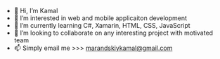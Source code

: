 - 👋 Hi, I’m Kamal
- 👀 I’m interested in web and mobile applicaiton development
- 🌱 I’m currently learning C#, Xamarin, HTML, CSS, JavaScript
- 💞️ I’m looking to collaborate on any interesting project with motivated team
- 📫 Simply email me >>> marandskiykamal@gmail.com

<!---
Kamalsky-dev/Kamalsky-dev is a ✨ special ✨ repository because its `README.md` (this file) appears on your GitHub profile.
You can click the Preview link to take a look at your changes.
--->
